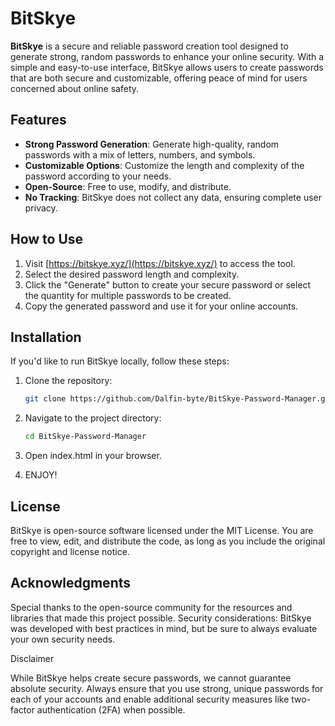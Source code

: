 # BitSkye

**BitSkye** is a secure and reliable password creation tool designed to generate strong, random passwords to enhance your online security. With a simple and easy-to-use interface, BitSkye allows users to create passwords that are both secure and customizable, offering peace of mind for users concerned about online safety.

## Features

- **Strong Password Generation**: Generate high-quality, random passwords with a mix of letters, numbers, and symbols.
- **Customizable Options**: Customize the length and complexity of the password according to your needs.
- **Open-Source**: Free to use, modify, and distribute.
- **No Tracking**: BitSkye does not collect any data, ensuring complete user privacy.

## How to Use

1. Visit [https://bitskye.xyz/](https://bitskye.xyz/) to access the tool.
2. Select the desired password length and complexity.
3. Click the "Generate" button to create your secure password or select the quantity for multiple passwords to be created.
4. Copy the generated password and use it for your online accounts.

## Installation

If you'd like to run BitSkye locally, follow these steps:

1. Clone the repository:
   ```bash
   git clone https://github.com/Dalfin-byte/BitSkye-Password-Manager.git
   ```
2. Navigate to the project directory:
   ```Bash
   cd BitSkye-Password-Manager
   ```
3. Open index.html in your browser.

4. ENJOY!

## License

BitSkye is open-source software licensed under the MIT License. You are free to view, edit, and distribute the code, as long as you include the original copyright and license notice.

## Acknowledgments

Special thanks to the open-source community for the resources and libraries that made this project possible.
Security considerations: BitSkye was developed with best practices in mind, but be sure to always evaluate your own security needs.

Disclaimer

While BitSkye helps create secure passwords, we cannot guarantee absolute security. Always ensure that you use strong, unique passwords for each of your accounts and enable additional security measures like two-factor authentication (2FA) when possible.
